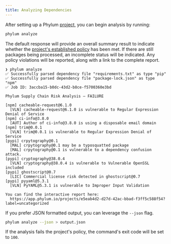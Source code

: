 ```yaml
---
title: Analyzing Dependencies
---
```


After setting up a Phylum [project](https://docs.phylum.io/docs/create_project), you can begin analysis by running:

```sh
phylum analyze
```

The default response will provide an overall summary result to indicate whether the [project's established policy](https://docs.phylum.io/docs/policy) has been met. If there are still packages being processed, an incomplete status will be indicated. Any policy violations will be reported, along with a link to the complete report.

```shellsession
❯ phylum analyze
✅ Successfully parsed dependency file "requirements.txt" as type "pip"
✅ Successfully parsed dependency file "package-lock.json" as type "npm"
✅ Job ID: 3accba15-b0dc-43d2-b8ce-f5700360e3bd

Phylum Supply Chain Risk Analysis — FAILURE

[npm] cacheable-request@6.1.0
  [VLN] cacheable-request@6.1.0 is vulnerable to Regular Expression Denial of Service
[npm] ci-info@3.8.0
  [AUT] Author of ci-info@3.8.0 is using a disposable email domain
[npm] trim@0.0.1
  [VLN] trim@0.0.1 is vulnerable to Regular Expression Denial of Service
[pypi] crpytography@0.1
  [MAL] crpytography@0.1 may be a typosquatted package
  [MAL] crpytography@0.1 is vulnerable to a dependency confusion attack.
[pypi] cryptography@38.0.4
  [VLN] cryptography@38.0.4 is vulnerable to Vulnerable OpenSSL included
[pypi] ghostscript@0.7
  [LIC] Commercial license risk detected in ghostscript@0.7
[pypi] pyyaml@5.3.1
  [VLN] PyYAML@5.3.1 is vulnerable to Improper Input Validation

You can find the interactive report here:
  https://app.phylum.io/projects/e5eab4d2-d27d-42ac-bbad-f3ff5c588f54?label=uncategorized
```

If you prefer JSON formatted output, you can leverage the `--json` flag.

```sh
phylum analyze --json > output.json
```

If the analysis fails the project's policy, the command's exit code will be set to `100`.
